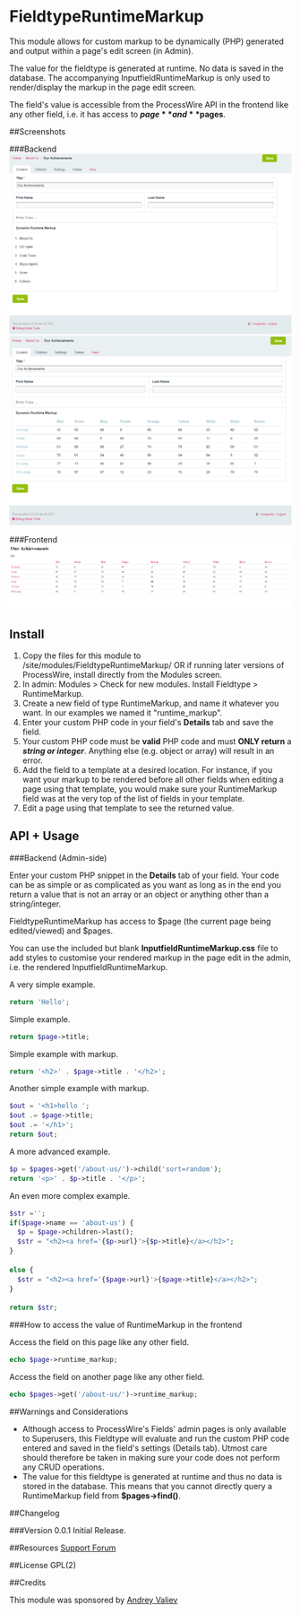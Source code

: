 # FieldtypeRuntimeMarkup

This module allows for custom markup to be dynamically (PHP) generated and output within a page's edit screen (in Admin).

The value for the fieldtype is generated at runtime. No data is saved in the database. The accompanying InputfieldRuntimeMarkup is only used to render/display the markup in the page edit screen.

The field's value is accessible from the ProcessWire API in the frontend like any other field, i.e. it has access to **$page** and **$pages**.

##Screenshots

###Backend
<img src='https://github.com/kongondo/FieldtypeRuntimeMarkup/raw/master/screenshot1.png' />
<img src='https://github.com/kongondo/FieldtypeRuntimeMarkup/raw/master/screenshot2.png' />


###Frontend
<img src='https://github.com/kongondo/FieldtypeRuntimeMarkup/raw/master/screenshot3.png' />

## Install

1. Copy the files for this module to /site/modules/FieldtypeRuntimeMarkup/ OR if running later versions of ProcessWire, install directly from the Modules screen.
2. In admin: Modules > Check for new modules. Install Fieldtype > RuntimeMarkup.
3. Create a new field of type RuntimeMarkup, and name it whatever you want. In our examples we named it "runtime_markup". 
5. Enter your custom PHP code in your field's **Details** tab and save the field. 
6. Your custom PHP code must be **valid** PHP code and must **ONLY return** a ***string or integer***. Anything else (e.g. object or array) will result in an error.
7. Add the field to a template at a desired location. For instance, if you want your markup to be rendered before all other fields when editing a page using that template, you would make sure your RuntimeMarkup field was at the very top of the list of fields in your template.
8. Edit a page using that template to see the returned value. 

## API + Usage

###Backend (Admin-side)

Enter your custom PHP snippet in the **Details** tab of your field. Your code can be as simple or as complicated as you want as long as in the end you return a value that is not an array or an object or anything other than a string/integer.

FieldtypeRuntimeMarkup has access to $page (the current page being edited/viewed) and $pages.

You can use the included but blank **InputfieldRuntimeMarkup.css** file to add styles to customise your rendered markup in the page edit in the admin, i.e. the rendered InputfieldRuntimeMarkup.

A very simple example.

```php
return 'Hello';

```

Simple example.

```php
return $page->title;

```

Simple example with markup.

```php
return '<h2>' . $page->title . '</h2>';

```

Another simple example with markup.

```php
$out = '<h1>hello ';
$out .= $page->title;
$out .= '</h1>';
return $out;

```

A more advanced example.

```php
$p = $pages->get('/about-us/')->child('sort=random');
return '<p>' . $p->title . '</p>';

```

An even more complex example.

```php
$str ='';
if($page->name == 'about-us') {
  $p = $page->children->last();
  $str = "<h2><a href='{$p->url}'>{$p->title}</a></h2>";
}

else {
  $str = "<h2><a href='{$page->url}'>{$page->title}</a></h2>";
}

return $str;

```

###How to access the value of RuntimeMarkup in the frontend

Access the field on this page like any other field.

```php
echo $page->runtime_markup;

```

Access the field on another page like any other field.

```php
echo $pages->get('/about-us/')->runtime_markup;

```

##Warnings and Considerations

- Although access to ProcessWire's Fields' admin pages is only available to Superusers, this Fieldtype will evaluate and run the custom PHP code entered and saved in the field's settings (Details tab). Utmost care should therefore be taken in making sure your code does not perform any CRUD operations.
- The value for this fieldtype is generated at runtime and thus no data is stored in the database. This means that you cannot directly query a RuntimeMarkup field from **$pages->find()**.

##Changelog


###Version 0.0.1
Initial Release.

##Resources
 [Support Forum](https://processwire.com/talk/topic/10804-module-runtimemarkup-fieldtype-inputfield/)

##License
GPL(2)


##Credits

This module was sponsored by [Andrey Valiev](https://processwire.com/talk/user/1193-valan/)